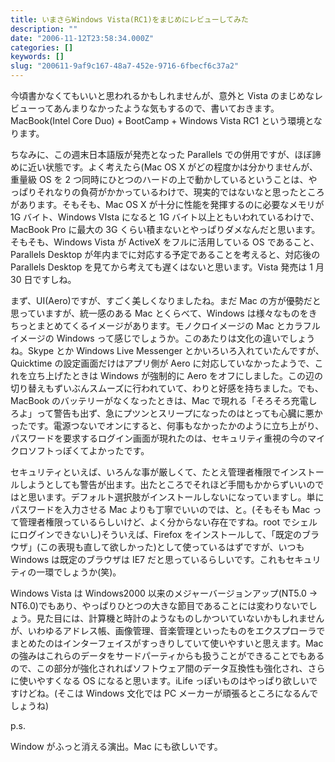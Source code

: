 ```yaml
---
title: いまさらWindows Vista(RC1)をまじめにレビューしてみた
description: ""
date: "2006-11-12T23:58:34.000Z"
categories: []
keywords: []
slug: "200611-9af9c167-48a7-452e-9716-6fbecf6c37a2"
---
```


今頃書かなくてもいいと思われるかもしれませんが、意外と Vista のまじめなレビューってあんまりなかったような気もするので、書いておきます。MacBook(Intel Core Duo) + BootCamp + Windows Vista RC1 という環境となります。

ちなみに、この週末日本語版が発売となった Parallels での併用ですが、ほぼ諦めに近い状態です。よく考えたら(Mac OS X がどの程度かは分かりませんが、重量級 OS を 2 つ同時にひとつのハードの上で動かしているということは、やっぱりそれなりの負荷がかかっているわけで、現実的ではないなと思ったところがあります。そもそも、Mac OS X が十分に性能を発揮するのに必要なメモリが 1G バイト、Windows VIsta になると 1G バイト以上ともいわれているわけで、MacBook Pro に最大の 3G くらい積まないとやっぱりダメなんだと思います。そもそも、Windows Vista が ActiveX をフルに活用している OS であること、Parallels Desktop が年内までに対応する予定であることを考えると、対応後の Parallels Desktop を見てから考えても遅くはないと思います。Vista 発売は 1 月 30 日ですしね。

まず、UI(Aero)ですが、すごく美しくなりましたね。まだ Mac の方が優勢だと思っていますが、統一感のある Mac とくらべて、Windows は様々なものをきちっとまとめてくるイメージがあります。モノクロイメージの Mac とカラフルイメージの Windows って感じでしょうか。このあたりは文化の違いでしょうね。Skype とか Windows Live Messenger とかいろいろ入れていたんですが、Quicktime の設定画面だけはアプリ側が Aero に対応していなかったようで、これを立ち上げたときは Windows が強制的に Aero をオフにしました。この辺の切り替えもずいぶんスムーズに行われていて、わりと好感を持ちました。でも、MacBook のバッテリーがなくなったときは、Mac で現れる「そろそろ充電しろよ」って警告も出ず、急にプツンとスリープになったのはとっても心臓に悪かったです。電源つないでオンにすると、何事もなかったかのように立ち上がり、パスワードを要求するログイン画面が現れたのは、セキュリティ重視の今のマイクロソフトっぽくてよかったです。

セキュリティといえば、いろんな事が厳しくて、たとえ管理者権限でインストールしようとしても警告が出ます。出たところでそれほど手間もかからずいいのではと思います。デフォルト選択肢がインストールしないになっていますし。単にパスワードを入力させる Mac よりも丁寧でいいのでは、と。(そもそも Mac って管理者権限っているらしいけど、よく分からない存在ですね。root でシェルにログインできないし)そういえば、Firefox をインストールして、「既定のブラウザ」(この表現も直して欲しかった)として使っているはずですが、いつも Windows は既定のブラウザは IE7 だと思っているらしいです。これもセキュリティの一環でしょうか(笑)。

Windows Vista は Windows2000 以来のメジャーバージョンアップ(NT5.0 → NT6.0)でもあり、やっぱりひとつの大きな節目であることには変わりないでしょう。見た目には、計算機と時計のようなものしかついていないかもしれませんが、いわゆるアドレス帳、画像管理、音楽管理といったものをエクスプローラでまとめたのはインターフェイスがすっきりしていて使いやすいと思えます。Mac の強みはこれらのデータをサードパーティからも扱うことができることでもあるので、この部分が強化されればソフトウェア間のデータ互換性も強化され、さらに使いやすくなる OS になると思います。iLife っぽいものはやっぱり欲しいですけどね。(そこは Windows 文化では PC メーカーが頑張るところになるんでしょうね)

p.s.

Window がふっと消える演出。Mac にも欲しいです。

